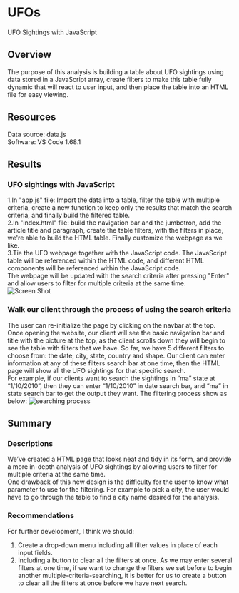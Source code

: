 # UFOs
UFO Sightings with JavaScript
## Overview
The purpose of this analysis is building a table about UFO sightings using data stored in a JavaScript array, create filters to make this table fully dynamic that will react to user input, and then place the table into an HTML file for easy viewing. 
## Resources
Data source: data.js<br/>
Software: VS Code 1.68.1   
## Results
### UFO sightings with JavaScript
1.In "app.js" file: Import the data into a table, filter the table with multiple criteria, create a new function to keep only the results that match the search criteria, and finally build the filtered table. <br/>
2.In "index.html" file: build the navigation bar and the jumbotron, add the article title and paragraph, create the table filters, with the filters in place, we're able to build the HTML table. Finally customize the webpage as we like. <br/>
3.Tie the UFO webpage together with the JavaScript code. The JavaScript table will be referenced within the HTML code, and different HTML components will be referenced within the JavaScript code. <br/>
The webpage will be updated with the search criteria after pressing "Enter" and allow users to filter for multiple criteria at the same time.<br/>
![Screen Shot](https://user-images.githubusercontent.com/107179765/185483238-61fcb66a-e2f4-46f3-83c3-87b7a08747f1.png)
### Walk our client through the process of using the search criteria
The user can re-initialize the page by clicking on the navbar at the top. <br/>
Once opening the website, our client will see the basic navigation bar and title with the picture at the top, as the client scrolls down they will begin to see the table with filters that we have. So far, we have 5 different filters to choose from: the date, city, state, country and shape. Our client can enter information at any of these filters search bar at one time, then the HTML page will show all the UFO sightings for that specific search. <br/>
For example, if our clients want to search the sightings in “ma” state at “1/10/2010”, then they can enter “1/10/2010” in date search bar, and “ma” in state search bar to get the output they want. The filtering process show as below:
![searching process](https://user-images.githubusercontent.com/107179765/185483308-bf761a2d-ba2f-4234-9625-b70df518b527.png)
## Summary
### Descriptions
We’ve created a HTML page that looks neat and tidy in its form, and provide a more in-depth analysis of UFO sightings by allowing users to filter for multiple criteria at the same time. <br/>
One drawback of this new design is the difficulty for the user to know what parameter to use for the filtering. For example to pick a city, the user would have to go through the table to find a city name desired for the analysis.
### Recommendations
For further development, I think we should: <br/>
1.	Create a drop-down menu including all filter values in place of each input fields. <br/>
2.	Including a button to clear all the filters at once. As we may enter several filters at one time, if we want to change the filters we set before to begin another multiple-criteria-searching, it is better for us to create a button to clear all the filters at once before we have next search.
